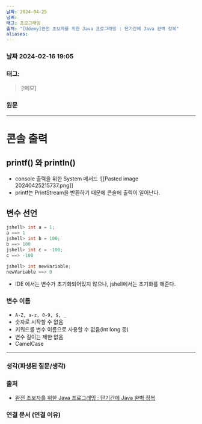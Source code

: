 ```yaml
---
날짜: 2024-04-25
넘버: 
태그: 프로그래밍
출처: "[Udemy]완전 초보자를 위한 Java 프로그래밍 : 단기간에 Java 완벽 정복"
aliases:
---
```

### 날짜  2024-02-16 19:05

### 태그:

>[!메모]
>

### 원문
---
# 콘솔 출력
## printf() 와 println()
- console 출력을 위한 System 메서드 
![[Pasted image 20240425215737.png]]
- printf는 PrintStream을 반환하기 때문에 콘솔에 출력이 일어난다.
## 변수 선언
```java
jshell> int a = 1;
a ==> 1
jshell> int b = 100;
b ==> 100
jshell> int c = -100;
c ==> -100

jshell> int newVariable;
newVariable ==> 0
```
- IDE 에서는 변수가 초기화되어있지 않으나, jshell에서는 초기화를 해준다.
### 변수 이름 
- `A-Z, a-z, 0-9, $, _`
- 숫자로 시작할 수 없음
- 키워드를 변수 이름으로 사용할 수 없음(int long 등)
- 변수 길이는 제한 없음
- CamelCase

---
### 생각(파생된 질문/생각)

### 출처
- [완전 초보자를 위한 Java 프로그래밍 : 단기간에 Java 완벽 정복](https://www.udemy.com/course/best-java-programming/?couponCode=ST6MT42324)

### 연결 문서 (연결 이유)
